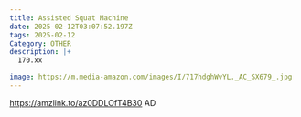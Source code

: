 ```yaml
---
title: Assisted Squat Machine
date: 2025-02-12T03:07:52.197Z
tags: 2025-02-12
Category: OTHER
description: |+
  170.xx 

image: https://m.media-amazon.com/images/I/717hdghWvYL._AC_SX679_.jpg
---
```

https://amzlink.to/az0DDLOfT4B30   AD